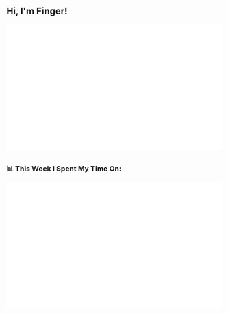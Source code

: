 <h2> Hi, I'm Finger!</h2>

<img align="right" src="https://raw.githubusercontent.com/spianmo/github-stats/master/generated/overview.svg#gh-light-mode-only">

<!-- <img align="right" height="160em" src="https://github-readme-stats-eight-theta.vercel.app/api/top-langs/?username=spianmo&layout=compact&langs_count=8&theme=algolia"/>	 -->
	
```go
package main

type Me struct {
	Name   string
	Job    string
	Code   string
	Skills string
}

func main() {
	me := &Me{
		Name:   "Finger",
		Job:    "Client-side Engineer",
		Code:   "Java, Kotlin, C#, Rust and C++ and Others",
		Skills: "Android, Security, Cross-platform client, NLP, CV, ASR ^o^",
	}
	_ = me
}
```


<h3>📊 This Week I Spent My Time On:</h3>
<img align='right' src="https://raw.githubusercontent.com/spianmo/github-stats/master/generated/languages.svg#gh-light-mode-only">

<!--START_SECTION:waka-->

```txt
C++                    7 hrs 44 mins   █████▒░░░░░░░░░░░░░░░░░░░   21.12 %
CMake                  7 hrs 41 mins   █████▒░░░░░░░░░░░░░░░░░░░   21.02 %
Kotlin                 6 hrs 34 mins   ████▒░░░░░░░░░░░░░░░░░░░░   17.97 %
TypeScript             4 hrs 8 mins    ██▓░░░░░░░░░░░░░░░░░░░░░░   11.29 %
Vue.js                 2 hrs 38 mins   █▓░░░░░░░░░░░░░░░░░░░░░░░   07.20 %
```

<!--END_SECTION:waka-->

